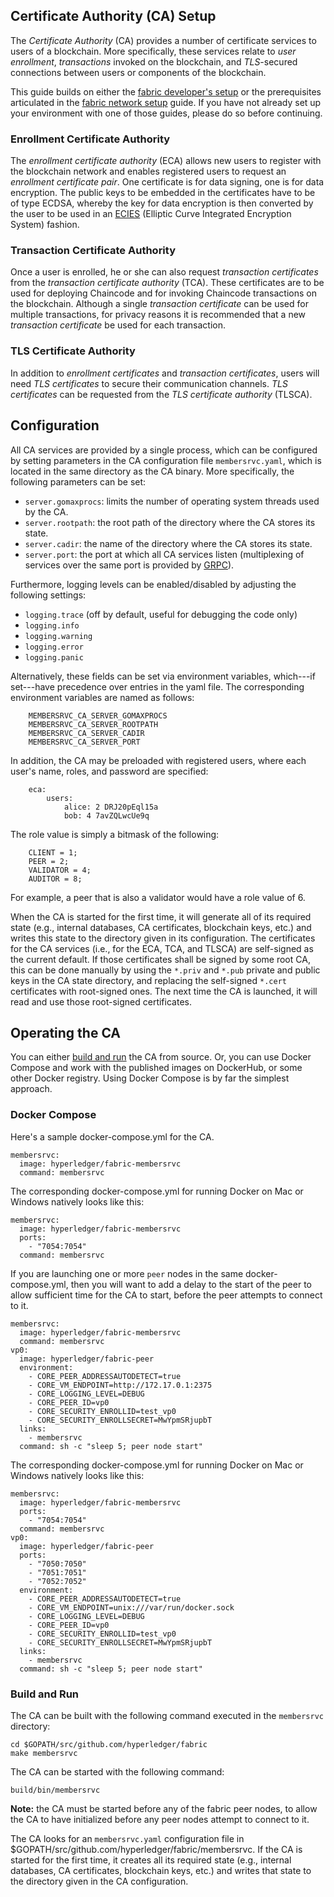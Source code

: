## Certificate Authority (CA) Setup

The _Certificate Authority_ (CA) provides a number of certificate services to users of a blockchain. More specifically, these services relate to _user enrollment_, _transactions_ invoked on the blockchain, and _TLS_-secured connections between users or components of the blockchain.

This guide builds on either the [fabric developer's setup](../dev-setup/devenv.md) or the prerequisites articulated in the [fabric network setup](Network-setup.md) guide. If you have not already set up your environment with one of those guides, please do so before continuing.

### Enrollment Certificate Authority

The _enrollment certificate authority_ (ECA) allows new users to register with the blockchain network and enables registered users to request an _enrollment certificate pair_. One certificate is for data signing, one is for data encryption. The public keys to be embedded in the certificates have to be of type ECDSA, whereby the key for data encryption is then converted by the user to be used in an [ECIES](https://en.wikipedia.org/wiki/Integrated_Encryption_Scheme) (Elliptic Curve Integrated Encryption System) fashion.

### Transaction Certificate Authority

Once a user is enrolled, he or she can also request _transaction certificates_ from the _transaction certificate authority_ (TCA). These certificates are to be used for deploying Chaincode and for invoking Chaincode transactions on the blockchain. Although a single _transaction certificate_ can be used for multiple transactions, for privacy reasons it is recommended that a new _transaction certificate_ be used for each transaction.

### TLS Certificate Authority

In addition to _enrollment certificates_ and _transaction certificates_, users will need _TLS certificates_ to secure their communication channels. _TLS certificates_ can be requested from the _TLS certificate authority_ (TLSCA).

## Configuration

All CA services are provided by a single process, which can be configured by setting parameters in the CA configuration file `membersrvc.yaml`, which is located in the same directory as the CA binary. More specifically, the following parameters can be set:

- `server.gomaxprocs`: limits the number of operating system threads used by the CA.
- `server.rootpath`: the root path of the directory where the CA stores its state.
- `server.cadir`: the name of the directory where the CA stores its state.
- `server.port`: the port at which all CA services listen (multiplexing of services over the same port is provided by [GRPC](http://www.grpc.io)).

Furthermore, logging levels can be enabled/disabled by adjusting the following settings:

- `logging.trace` (off by default, useful for debugging the code only)
- `logging.info`
- `logging.warning`
- `logging.error`
- `logging.panic`

Alternatively, these fields can be set via environment variables, which---if set---have precedence over entries in the yaml file. The corresponding environment variables are named as follows:

```
    MEMBERSRVC_CA_SERVER_GOMAXPROCS
    MEMBERSRVC_CA_SERVER_ROOTPATH
    MEMBERSRVC_CA_SERVER_CADIR
    MEMBERSRVC_CA_SERVER_PORT
```

In addition, the CA may be preloaded with registered users, where each user's name, roles, and password are specified:

```
    eca:
    	users:
    		alice: 2 DRJ20pEql15a
    		bob: 4 7avZQLwcUe9q
```
The role value is simply a bitmask of the following:
```
    CLIENT = 1;
    PEER = 2;
    VALIDATOR = 4;
    AUDITOR = 8;
```

For example, a peer that is also a validator would have a role value of 6.

When the CA is started for the first time, it will generate all of its required state (e.g., internal databases, CA certificates, blockchain keys, etc.) and writes this state to the directory given in its configuration. The certificates for the CA services (i.e., for the ECA, TCA, and TLSCA) are self-signed as the current default. If those certificates shall be signed by some root CA, this can be done manually by using the `*.priv` and `*.pub` private and public keys in the CA state directory, and replacing the self-signed `*.cert` certificates with root-signed ones. The next time the CA is launched, it will read and use those root-signed certificates.

## Operating the CA

You can either [build and run](#build-and-run) the CA from source. Or, you can use Docker Compose and work with the published images on DockerHub, or some other Docker registry. Using Docker Compose is by far the simplest approach.

### Docker Compose

Here's a sample docker-compose.yml for the CA.

```
membersrvc:
  image: hyperledger/fabric-membersrvc
  command: membersrvc
```

The corresponding docker-compose.yml for running Docker on Mac or Windows natively looks like this:

```
membersrvc:
  image: hyperledger/fabric-membersrvc
  ports:
    - "7054:7054"
  command: membersrvc
```

If you are launching one or more `peer` nodes in the same docker-compose.yml, then you will want to add a delay to the start of the peer to allow sufficient time for the CA to start, before the peer attempts to connect to it.

```
membersrvc:
  image: hyperledger/fabric-membersrvc
  command: membersrvc
vp0:
  image: hyperledger/fabric-peer
  environment:
    - CORE_PEER_ADDRESSAUTODETECT=true
    - CORE_VM_ENDPOINT=http://172.17.0.1:2375
    - CORE_LOGGING_LEVEL=DEBUG
    - CORE_PEER_ID=vp0
    - CORE_SECURITY_ENROLLID=test_vp0
    - CORE_SECURITY_ENROLLSECRET=MwYpmSRjupbT
  links:
    - membersrvc
  command: sh -c "sleep 5; peer node start"
```

The corresponding docker-compose.yml for running Docker on Mac or Windows natively looks like this:

```
membersrvc:
  image: hyperledger/fabric-membersrvc
  ports:
    - "7054:7054"
  command: membersrvc
vp0:
  image: hyperledger/fabric-peer
  ports:
    - "7050:7050"
    - "7051:7051"
    - "7052:7052"
  environment:
    - CORE_PEER_ADDRESSAUTODETECT=true
    - CORE_VM_ENDPOINT=unix:///var/run/docker.sock
    - CORE_LOGGING_LEVEL=DEBUG
    - CORE_PEER_ID=vp0
    - CORE_SECURITY_ENROLLID=test_vp0
    - CORE_SECURITY_ENROLLSECRET=MwYpmSRjupbT
  links:
    - membersrvc
  command: sh -c "sleep 5; peer node start"
```

### Build and Run

The CA can be built with the following command executed in the `membersrvc` directory:

```
cd $GOPATH/src/github.com/hyperledger/fabric
make membersrvc
```

The CA can be started with the following command:

```
build/bin/membersrvc
```

**Note:** the CA must be started before any of the fabric peer nodes, to allow the CA to have initialized before any peer nodes attempt to connect to it.

The CA looks for an `membersrvc.yaml` configuration file in $GOPATH/src/github.com/hyperledger/fabric/membersrvc. If the CA is started for the first time, it creates all its required state (e.g., internal databases, CA certificates, blockchain keys, etc.) and writes that state to the directory given in the CA configuration.

<!-- This needs some serious attention

If starting the peer with security/privacy enabled, environment variables for security, CA address and peer's ID and password must be included. Additionally, the fabric-membersrvc container must be started before the peer(s) are launched. Hence we will need to insert a delay in launching the peer command. Here's the docker-compose.yml for a single peer with membership services running in a **Vagrant** environment:

```
vp0:
  image: hyperledger/fabric-peer
  environment:
  - CORE_PEER_ADDRESSAUTODETECT=true
  - CORE_VM_ENDPOINT=http://172.17.0.1:2375
  - CORE_LOGGING_LEVEL=DEBUG
  - CORE_PEER_ID=vp0
  - CORE_PEER_TLS_ENABLED=true
  - CORE_PEER_TLS_SERVERHOSTOVERRIDE=OBC
  - CORE_PEER_TLS_CERT_FILE=./bddtests/tlsca.cert
  - CORE_PEER_TLS_KEY_FILE=./bddtests/tlsca.priv
  command: sh -c "sleep 5; peer node start"

membersrvc:
   image: hyperledger/fabric-membersrvc
   command: membersrvc
```

```
docker run --rm -it -e CORE_VM_ENDPOINT=http://172.17.0.1:2375 -e CORE_PEER_ID=vp0 -e CORE_PEER_ADDRESSAUTODETECT=true -e CORE_SECURITY_ENABLED=true -e CORE_SECURITY_PRIVACY=true -e CORE_PEER_PKI_ECA_PADDR=172.17.0.1:7054 -e CORE_PEER_PKI_TCA_PADDR=172.17.0.1:7054 -e CORE_PEER_PKI_TLSCA_PADDR=172.17.0.1:7054 -e CORE_SECURITY_ENROLLID=vp0 -e CORE_SECURITY_ENROLLSECRET=vp0_secret  hyperledger/fabric-peer peer node start
```

Additionally, the validating peer `enrollID` and `enrollSecret` (`vp0` and `vp0_secret`) has to be added to [membersrvc.yaml](https://github.com/hyperledger/fabric/blob/master/membersrvc/membersrvc.yaml).
-->
